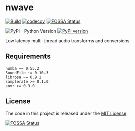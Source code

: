 # nwave

[![Build](https://github.com/ionite34/nwave/actions/workflows/build.yml/badge.svg?branch=main)](https://github.com/ionite34/nwave/actions/workflows/build.yml)
[![codecov](https://codecov.io/gh/ionite34/nwave/branch/main/graph/badge.svg?token=ZXM5Y46XBI)](https://codecov.io/gh/ionite34/nwave)
[![FOSSA Status](https://app.fossa.com/api/projects/custom%2B31224%2Fgithub.com%2Fionite34%2Fnwave.svg?type=shield)](https://app.fossa.com/projects/custom%2B31224%2Fgithub.com%2Fionite34%2Fnwave?ref=badge_shield)


![PyPI - Python Version](https://img.shields.io/pypi/pyversions/nwave)
[![PyPI version](https://badge.fury.io/py/nwave.svg)](https://pypi.org/project/nwave/)


Low latency multi-thread audio transforms and conversions

## Requirements
```
numba ~= 0.55.2
SoundFile ~= 0.10.3
librosa ~= 0.9.2
samplerate >= 0.1.0
soxr >= 0.3.0
```

## License
The code in this project is released under the [MIT License](LICENSE).

[![FOSSA Status](https://app.fossa.com/api/projects/custom%2B31224%2Fgithub.com%2Fionite34%2Fnwave.svg?type=large)](https://app.fossa.com/projects/custom%2B31224%2Fgithub.com%2Fionite34%2Fnwave?ref=badge_large)
